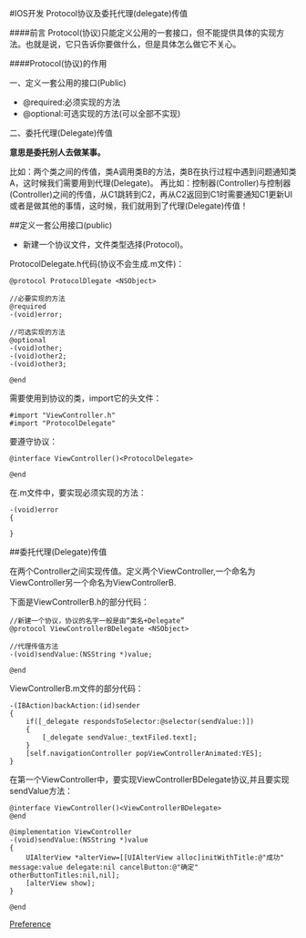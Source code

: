 #IOS开发 Protocol协议及委托代理(delegate)传值

####前言
Protocol(协议)只能定义公用的一套接口，但不能提供具体的实现方法。也就是说，它只告诉你要做什么，但是具体怎么做它不关心。

####Protocol(协议)的作用

一、定义一套公用的接口(Public)

- @required:必须实现的方法
- @optional:可选实现的方法(可以全部不实现)

二、委托代理(Delegate)传值

**意思是委托别人去做某事。**

比如：两个类之间的传值，类A调用类B的方法，类B在执行过程中遇到问题通知类A，这时候我们需要用到代理(Delegate)。
再比如：控制器(Controller)与控制器(Controller)之间的传值，从C1跳转到C2，再从C2返回到C1时需要通知C1更新UI或者是做其他的事情，这时候，我们就用到了代理(Delegate)传值！

##定义一套公用接口(public)

- 新建一个协议文件，文件类型选择(Protocol)。

ProtocolDelegate.h代码(协议不会生成.m文件)：

	@protocol ProtocolDlegate <NSObject>
	
	//必要实现的方法
	@required
	-(void)error;
	
	//可选实现的方法
	@optional
	-(void)other;
	-(void)other2;
	-(void)other3;
	
	@end
	
需要使用到协议的类，import它的头文件：

	#import "ViewController.h"
	#import "ProtocolDelegate"

要遵守协议：

	@interface ViewController()<ProtocolDelegate>
	
	@end
在.m文件中，要实现必须实现的方法：

	-(void)error
	{
	
	}
	
##委托代理(Delegate)传值

在两个Controller之间实现传值。定义两个ViewController,一个命名为ViewController另一个命名为ViewControllerB.

下面是ViewControllerB.h的部分代码：

	//新建一个协议，协议的名字一般是由“类名+Delegate”
	@protocol ViewControllerBDelegate <NSObject>
	
	//代理传值方法
	-(void)sendValue:(NSString *)value;
	
	@end
	
ViewControllerB.m文件的部分代码：

	-(IBAction)backAction:(id)sender
	{
		if([_delegate respondsToSelector:@selector(sendValue:)])
		{
			[_delegate sendValue:_textFiled.text];
		}
		[self.navigationController popViewControllerAnimated:YES];
	}
	
在第一个ViewController中，要实现ViewControllerBDelegate协议,并且要实现sendValue方法：

	@interface ViewController()<ViewControllerBDelegate>
	@end
	
	@implementation ViewController
	-(void)sendValue:(NSString *)value
	{
		UIAlterView *alterView=[[UIAlterView alloc]initWithTitle:@"成功" message:value delegate:nil cancelButton:@"确定" otherButtonTitles:nil,nil];
		[alterView show];
	}
	
	@end
	
	
[Preference](http://www.imooc.com/wenda/detail/243235)

